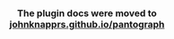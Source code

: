 <h3 align="center">
	The plugin docs were moved to <a href='https://johnknapprs.github.io/pantograph/plugins/create-plugin/'>johnknapprs.github.io/pantograph</a>
</h3>
